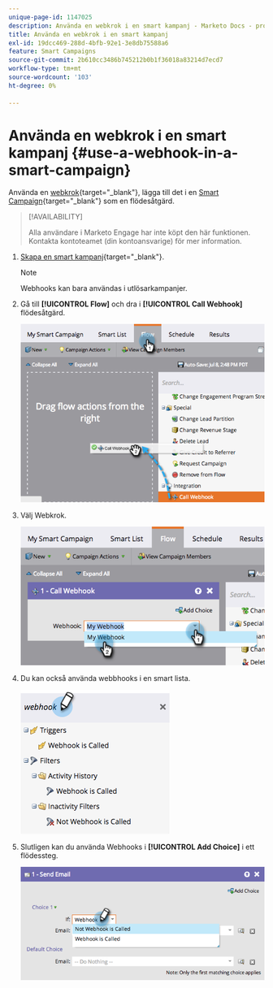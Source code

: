 ```yaml
---
unique-page-id: 1147025
description: Använda en webkrok i en smart kampanj - Marketo Docs - produktdokumentation
title: Använda en webkrok i en smart kampanj
exl-id: 19dcc469-288d-4bfb-92e1-3e8db75588a6
feature: Smart Campaigns
source-git-commit: 2b610cc3486b745212b0b1f36018a83214d7ecd7
workflow-type: tm+mt
source-wordcount: '103'
ht-degree: 0%

---
```


# Använda en webkrok i en smart kampanj {#use-a-webhook-in-a-smart-campaign}

Använda en [webkrok](https://experienceleague.adobe.com/en/docs/marketo-developer/marketo/webhooks/webhooks){target="_blank"}, lägga till det i en [Smart Campaign](/help/marketo/product-docs/core-marketo-concepts/smart-campaigns/flow-actions/add-a-flow-step-to-a-smart-campaign.md){target="_blank"} som en flödesåtgärd.

>[!AVAILABILITY]
>
>Alla användare i Marketo Engage har inte köpt den här funktionen. Kontakta kontoteamet (din kontoansvarige) för mer information.

1. [Skapa en smart kampanj](/help/marketo/product-docs/core-marketo-concepts/smart-campaigns/creating-a-smart-campaign/create-a-new-smart-campaign.md){target="_blank"}.

   >[!NOTE]
   >
   >Webhooks kan bara användas i utlösarkampanjer.

1. Gå till **[!UICONTROL Flow]** och dra i **[!UICONTROL Call Webhook]** flödesåtgärd.

   ![](assets/image2014-9-22-15-3a8-3a2.png)

1. Välj Webkrok.

   ![](assets/image2014-9-22-15-3a8-3a5.png)

1. Du kan också använda webbhooks i en smart lista.

   ![](assets/2017-05-02-10-54-38.png)

1. Slutligen kan du använda Webhooks i **[!UICONTROL Add Choice]** i ett flödessteg.

   ![](assets/image2014-9-22-15-3a8-3a13.png)
